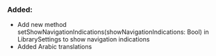 ### Added:
* Add new method setShowNavigationIndications(showNavigationIndications: Bool) in LibrarySettings to show navigation indications
* Added Arabic translations